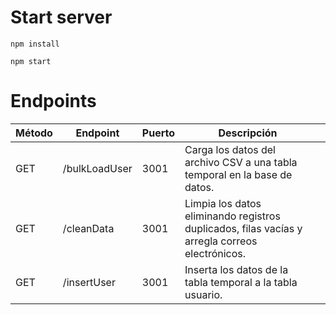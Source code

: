 # Start server
```npm install```

```npm start```

# Endpoints
| Método | Endpoint      | Puerto | Descripción                                                                                    |   |
|--------|---------------|--------|------------------------------------------------------------------------------------------------|---|
| GET    | /bulkLoadUser | 3001   | Carga los datos del archivo CSV a una tabla temporal en la base de datos.                      |   |
| GET    | /cleanData    | 3001   | Limpia los datos eliminando registros duplicados, filas vacías y arregla correos electrónicos. |   |
| GET    | /insertUser   | 3001   | Inserta los datos de la tabla temporal a la tabla usuario.                                     |   |